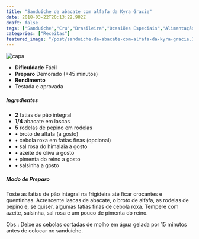 ```yaml
---
title: "Sanduíche de abacate com alfafa da Kyra Gracie"
date: 2018-03-22T20:13:22.982Z
draft: false
tags: ["Sanduíche","Cru","Brasileira","Ocasiões Especiais","Alimentação saudável","Dicas de dieta","Sanduíche"]
categories: ["Receitas"]
featured_image: "/post/sanduiche-de-abacate-com-alfafa-da-kyra-gracie.19d6d7c7.jpg"
---
```


![capa](/post/sanduiche-de-abacate-com-alfafa-da-kyra-gracie.19d6d7c7.jpg)

*   **Dificuldade** Fácil
*   **Preparo** Demorado (+45 minutos)
*   **Rendimento**
*   Testada e aprovada
    

##### Ingredientes

*   **2** fatias de pão integral
*   **1/4** abacate em lascas
*   **5** rodelas de pepino em rodelas
*   • broto de alfafa (a gosto)
*   • cebola roxa em fatias finas (opcional)
*   • sal rosa do himalaia a gosto
*   • azeite de oliva a gosto
*   • pimenta do reino a gosto
*   • salsinha a gosto

##### Modo de Preparo

Toste as fatias de pão integral na frigideira até ficar crocantes e quentinhas. Acrescente lascas de abacate, o broto de alfafa, as rodelas de pepino e, se quiser, algumas fatias finas de cebola roxa. Tempere com azeite, salsinha, sal rosa e um pouco de pimenta do reino.

Obs.: Deixe as cebolas cortadas de molho em água gelada por 15 minutos antes de colocar no sanduíche.
